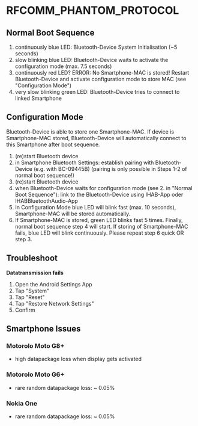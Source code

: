 # RFCOMM_PHANTOM_PROTOCOL

## Normal Boot Sequence

1. continuously blue LED: Bluetooth-Device System Initialisation (~5 seconds)
2. slow blinking blue LED: Bluetooth-Device waits to activate the configuration mode (max. 7.5 seconds)
3. continuously red LED? ERROR: No Smartphone-MAC is stored! Restart Bluetooth-Device and activate configuration mode to store MAC (see "Configuration Mode")
4. very slow blinking green LED: Bluetooth-Device tries to connect to linked Smartphone

## Configuration Mode
Bluetooth-Device is able to store one Smartphone-MAC. If device is Smartphone-MAC stored, Bluetooth-Device will automatically connect to this Smartphone after boot sequence.  
1. (re)start Bluetooth device
2. in Smartphone Bluetooth Settings: establish pairing with Bluetooth-Device (e.g. with BC-09445B) (pairing is only possible in Steps 1-2 of normal boot sequence!)
3. (re)start Bluetooth device
4. when Bluetooth-Device waits for configuration mode (see 2. in "Normal Boot Sequence"): link to the Bluetooth-Device using IHAB-App oder IHABBluetoothAudio-App
7. In Configuration Mode blue LED will blink fast (max. 10 seconds), Smartphone-MAC will be stored automatically.
8. If Smartphone-MAC is stored, green LED blinks fast 5 times. Finally, normal boot sequence step 4 will start. If storing of Smartphone-MAC fails, blue LED will blink continuously. Please repeat step 6 quick OR step 3.

## Troubleshoot
**Datatransmission fails** 
1. Open the Android Settings App 
2. Tap "System"
3. Tap "Reset"
4. Tap "Restore Network Settings"
5. Confirm

## Smartphone Issues
### Motorolo Moto G8+
- high datapackage loss when display gets activated

### Motorolo Moto G6+
- rare random datapackage loss: ~ 0.05%

### Nokia One
- rare random datapackage loss: ~ 0.05%
